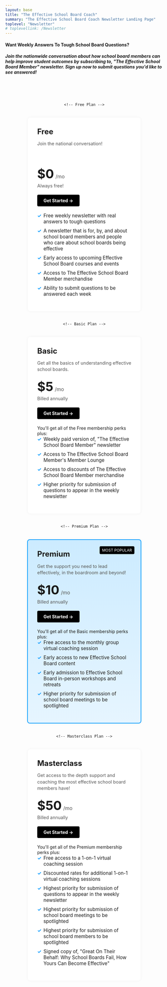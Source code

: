```yaml
---
layout: base
title: "The Effective School Board Coach"
summary: "The Effective School Board Coach Newsletter Landing Page"
toplevel: "Newsletter"
# toplevellink: /Newsletter
---
```



<style type="text/css">

.pricing-section {
  padding: 50px 0;
}

.pricing-container {
  display: flex;
  max-width: 1200px;
  margin: 0 auto;
  gap: 20px;
  flex-wrap: wrap;
  justify-content: center;
}

.plan {
  background: #fff;
  border-radius: 8px;
  padding: 30px;
  flex: 1 1 250px;
  box-shadow: 0 0 10px rgba(0,0,0,0.05);
  max-width: 280px;
  position: relative;
}

.plan.most-popular {
  background: linear-gradient(to bottom, #ccebff, #e6f5ff);
  border: 2px solid #0099ff;
}

.plan.most-popular .badge {
  position: absolute;
  top: 20px;
  right: 20px;
  background: #000;
  color: #fff;
  font-size: 0.75rem;
  text-transform: uppercase;
  padding: 5px 8px;
  border-radius: 4px;
}

.plan-title {
  font-size: 1.5rem;
  margin: 0 0 10px;
  font-weight: bold;
}

.plan-subtitle {
  font-size: 0.9rem;
  color: #555;
  margin-bottom: 20px;
  line-height: 1.4;
}

.price-container {
  display: flex;
  align-items: baseline;
  margin-bottom: 5px;
}

.price {
  font-size: 2.5rem;
  font-weight: bold;
}

.price-term {
  margin-left: 5px;
  font-size: 1rem;
  color: #555;
}

.billed-annually {
  font-size: 0.9rem;
  margin: 0 0 20px;
  color: #555;
}

.billed-annually .original-price {
  text-decoration: line-through;
  color: #999;
  font-size: 0.8rem;
  margin-left: 5px;
}

.cta-button {
  display: inline-block;
  background: #000;
  color: #fff;
  padding: 10px 20px;
  margin-bottom: 20px;
  text-decoration: none;
  border-radius: 4px;
  font-weight: bold;
  text-align: center;
}

.features {
  list-style: none;
  padding: 0;
  margin: 0 0 15px;
}

.features li {
  margin-bottom: 10px;
  padding-left: 20px;
  position: relative;
  font-size: 0.95rem;
}

.features li::before {
  content: '✓';
  position: absolute;
  left: 0;
  color: #0099ff;
  font-weight: bold;
}

.note {
  font-size: 0.8rem;
  color: #777;
  line-height: 1.4;
}

/* Responsive adjustments */
@media (max-width: 992px) {
  .plan {
    max-width: 300px;
    flex: 1 1 300px;
  }
}

@media (max-width: 768px) {
  .pricing-container {
    flex-direction: column;
    align-items: center;
  }
  .plan {
    max-width: 80%;
  }
}

</style>

<h4>Want Weekly Answers To Tough School Board Questions?</h4>
<h5>Join the nationwide conversation about how school board members can help improve student outcomes by subscribing to, "<strong>The Effective School Board Member</strong>" newsletter. Sign up now to submit questions you'd like to see answered!</h5>


<section class="pricing-section">
  <div class="pricing-container">

    <!-- Free Plan -->
  <div class="plan">
      <h3 class="plan-title">Free</h3>
      <p class="plan-subtitle">Join the national conversation!<br/><br/><br/></p>
      <div class="price-container">
        <span class="price">$0</span><span class="price-term">/mo</span>
      </div>
      <p class="billed-annually">Always free!</p>
      <a href="#" class="cta-button">Get Started →</a>
      <ul class="features">
        <li>Free weekly newsletter with real answers to tough questions</li>
        <li>A newsletter that is for, by, and about school board members and people who care about school boards being effective</li>
        <li>Early access to upcoming Effective School Board courses and events</li>
        <li>Access to The Effective School Board Member merchandise</li>
        <li>Ability to submit questions to be answered each week</li>
      </ul>
      <p class="note"></p>
    </div>

    <!-- Basic Plan -->
  <div class="plan">
      <h3 class="plan-title">Basic</h3>
      <p class="plan-subtitle">Get all the basics of understanding effective school boards.<br/></p>
      <div class="price-container">
        <span class="price">$5</span><span class="price-term">/mo</span>
      </div>
      <p class="billed-annually">Billed annually</p>
      <a href="https://www1.effectiveschoolboards.com/offers/NFhgHZS2/checkout" class="cta-button">Get Started →</a><br/>
      You'll get all of the Free membership perks plus:
      <ul class="features">
        <li>Weekly paid version of, "The Effective School Board Member" newsletter</li>
        <li>Access to The Effective School Board Member's Member Lounge</li>
        <li>Access to discounts of The Effective School Board Member merchandise</li>
        <li>Higher priority for submission of questions to appear in the weekly newsletter</li>
      </ul>
      <p class="note"></p>
    </div>

    <!-- Premium Plan -->
  <div class="plan most-popular">
      <div class="badge">Most Popular</div>
      <h3 class="plan-title">Premium</h3>
      <p class="plan-subtitle">Get the support you need to lead effectively, in the boardroom and beyond!</p>
      <div class="price-container">
        <span class="price">$10</span><span class="price-term">/mo</span>
      </div>
      <p class="billed-annually">Billed annually</p>
      <a href="#" class="cta-button">Get Started →</a><br/>
      You'll get all of the Basic membership perks plus:
      <ul class="features">
        <li>Free access to the monthly group virtual coaching session</li>
        <li>Early access to new Effective School Board content</li>
        <li>Early admission to Effective School Board in-person workshops and retreats</li>
        <li>Higher priority for submission of school board meetings to be spotlighted</li>
      </ul>
      <p class="note"></p>
    </div>

    <!-- Masterclass Plan -->
  <div class="plan">
      <h3 class="plan-title">Masterclass</h3>
      <p class="plan-subtitle">Get access to the depth support and coaching the most effective school board members have!</p>
      <div class="price-container">
        <span class="price">$50</span><span class="price-term">/mo</span>
      </div>
      <p class="billed-annually">Billed annually</p>
      <a href="#" class="cta-button">Get Started →</a><br/>
      You'll get all of the Premium membership perks plus:
      <ul class="features">
        <li>Free access to a 1-on-1 virtual coaching session</li>
        <li>Discounted rates for additional 1-on-1 virtual coaching sessions</li>
        <li>Highest priority for submission of questions to appear in the weekly newsletter</li>
        <li>Highest priority for submission of school board meetings to be spotlighted</li>
        <li>Highest priority for submission of school board members to be spotlighted</li>
        <li>Signed copy of, "Great On Their Behalf: Why School Boards Fail, How Yours Can Become Effective"</li>
      </ul>
      <p class="note"></p>
    </div>

  </div>
</section>
